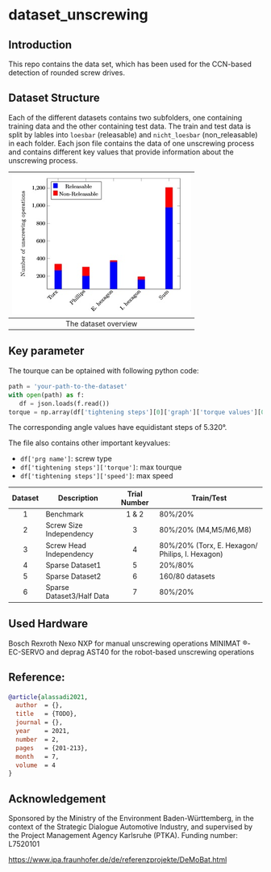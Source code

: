 # dataset_unscrewing

## Introduction

This repo contains the data set, which has been used for the CCN-based detection of rounded screw drives.


## Dataset Structure

Each of the different datasets contains two subfolders, one containing training data and the other containing test data.
The train and test data is split by lables into `loesbar` (releasable) and `nicht_loesbar` (non_releasable) in each folder. 
Each json file contains the data of one unscrewing process and contains different key values that provide information about the unscrewing process. 

|![dataset overview](canvas.jpg "The dataset overview")|
|:---:|
|The dataset overview|

## Key parameter
The tourque can be optained with following python code:

```python
path = 'your-path-to-the-dataset'
with open(path) as f:
   df = json.loads(f.read())
torque = np.array(df['tightening steps'][0]['graph']['torque values'][0:self.sequence_length])
```

The corresponding angle values have equidistant steps of 5.320°.

The file also contains other important keyvalues:
* `df['prg name']`: screw type
* `df['tightening steps']['torque']`: max tourque
* `df['tightening steps']['speed']`: max speed


|Dataset   |Description                 |Trial Number  |Train/Test       |
|:--------:|----------------------------|:------------:|-----------------|
|1         |Benchmark                   |1 & 2         |80%/20%          |
|2         |Screw Size Independency     |3             |80%/20% (M4,M5/M6,M8)|
|3         |Screw Head Independency     |4             |80%/20% (Torx, E. Hexagon/ Philips, I. Hexagon)|
|4         |Sparse Dataset1             |5             |20%/80%          |
|5         |Sparse Dataset2             |6             |160/80 datasets  |
|6         |Sparse Dataset3/Half Data   |7             |80%/20%          |

## Used Hardware
Bosch Rexroth Nexo NXP for manual unscrewing operations
MINIMAT ®-EC-SERVO and deprag AST40 for the robot-based unscrewing operations

## Reference:
```bibtex
@article{alassadi2021,
  author  = {}, 
  title   = {TODO},
  journal = {},
  year    = 2021,
  number  = 2,
  pages   = {201-213},
  month   = 7,
  volume  = 4
}
```

## Acknowledgement
Sponsored by the Ministry of the Environment Baden-Württemberg, in the context of the Strategic Dialogue Automotive Industry, and supervised by the Project Management Agency Karlsruhe (PTKA). Funding number: L7520101

https://www.ipa.fraunhofer.de/de/referenzprojekte/DeMoBat.html


